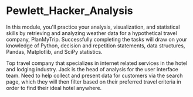 # Pewlett_Hacker_Analysis
In this module, you'll practice your analysis, visualization, and statistical skills by retrieving and analyzing weather data for a hypothetical travel company, PlanMyTrip. Successfully completing the tasks will draw on your knowledge of Python, decision and repetition statements, data structures, Pandas, Matplotlib, and SciPy statistics.

Top travel company that specializes in internet related services in the hotel and lodging industry. Jack is the head of analysis for the user interface team.  Need to help collect and present data for customers via the search page, which they will then filter based on their preferred travel criteria in order to find their ideal hotel anywhere.  
